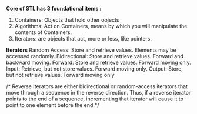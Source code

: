 <b>Core of STL has 3 foundational items : </b>
1. Containers: Objects that hold other objects
2. Algorithms: Act on Containers, means by which you will manipulate the contents of Containers.
3. Iterators: are objects that act, more or less, like pointers.

<b>Iterators</b>
Random Access: Store and retrieve values. Elements may be accessed randomly.
Bidirectional: Store and retrieve values. Forward and backward moving.
Forward: Store and retrieve values. Forward moving only.
Input: Retrieve, but not store values. Forward moving only.
Output: Store, but not retrieve values. Forward moving only

/* Reverse Iterators are either bidirectional or random-access iterators that move through a sequence in the reverse direction. Thus, if a reverse iterator points to the end of a sequence, incrementing that iterator will cause it to point to one element before the end.*/
